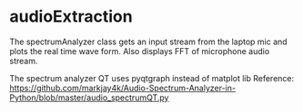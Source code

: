 # audioExtraction

The spectrumAnalyzer class gets an input stream from the laptop mic and plots the real time wave form.
Also displays FFT of microphone audio stream.

The spectrum analyzer QT uses pyqtgraph instead of matplot lib
Reference: https://github.com/markjay4k/Audio-Spectrum-Analyzer-in-Python/blob/master/audio_spectrumQT.py
